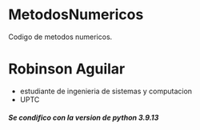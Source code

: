 # MetodosNumericos
Codigo de metodos numericos.

# Robinson Aguilar
 - estudiante de ingenieria de sistemas y computacion
 - UPTC
##### Se condifico con la version de python 3.9.13
